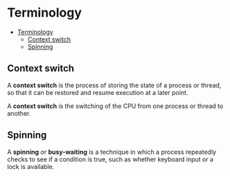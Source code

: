 # Terminology

- [Terminology](#terminology)
  - [Context switch](#context-switch)
  - [Spinning](#spinning)

## Context switch

A **context switch** is the process of storing the state of a process or thread, so that it can be restored and resume execution at a later point.

A **context switch** is the switching of the CPU from one process or thread to another.

## Spinning

A **spinning** or **busy-waiting** is a technique in which a process repeatedly checks to see if a condition is true, such as whether keyboard input or a lock is available.
